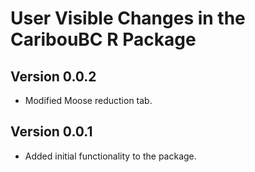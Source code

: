 # User Visible Changes in the CaribouBC R Package

## Version 0.0.2

* Modified Moose reduction tab.

## Version 0.0.1

* Added initial functionality to the package.
